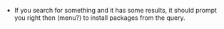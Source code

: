 * If you search for something and it has some results, it should prompt you right then (menu?) to install packages from the query.
